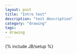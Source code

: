 ```yaml
---
layout: post
title: "Intro test"
description: "test description"
category: "drawing"
tags:
- drawing
---
```

{% include JB/setup %}
